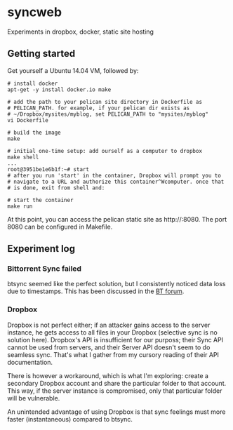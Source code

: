 # syncweb

Experiments in dropbox, docker, static site hosting

## Getting started

Get yourself a Ubuntu 14.04 VM, followed by:

```
# install docker
apt-get -y install docker.io make

# add the path to your pelican site directory in Dockerfile as
# PELICAN_PATH. for example, if your pelican dir exists as
# ~/Dropbox/mysites/myblog, set PELICAN_PATH to "mysites/myblog"
vi Dockerfile

# build the image
make

# initial one-time setup: add ourself as a computer to dropbox
make shell
...
root@3951be1e6b1f:~# start
# after you run 'start' in the container, Dropbox will prompt you to
# navigate to a URL and authorize this container^Wcomputer. once that
# is done, exit from shell and:

# start the container
make run

```

At this point, you can access the pelican static site as
http://<ip>:8080. The port 8080 can be configured in Makefile.

## Experiment log

### Bittorrent Sync failed

btsync seemed like the perfect solution, but I consistently noticed data loss due to timestamps. This has been discussed in the [BT forum](http://forum.bittorrent.com/topic/20104-reproducible-data-loss-same-as-old-file-overwriting-new-files/).

### Dropbox

Dropbox is not perfect either; if an attacker gains access to the server instance, he gets access to all files in your Dropbox (selective sync is no solution here). Dropbox's API is insufficient for our purposs; their Sync API cannot be used from servers, and their Server API doesn't seem to do seamless sync. That's what I gather from my cursory reading of their API documentation.

There is however a workaround, which is what I'm exploring: create a secondary Dropbox account and share the particular folder to that account. This way, if the server instance is compromised, only that particular folder will be vulnerable.

An unintended advantage of using Dropbox is that sync feelings must more faster (instantaneous) compared to btsync.
